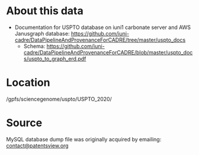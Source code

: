 
# About this data

- Documentation for USPTO database on iuni1 carbonate server and AWS Janusgraph database:
  https://github.com/iuni-cadre/DataPipelineAndProvenanceForCADRE/tree/master/uspto_docs
  - Schema: https://github.com/iuni-cadre/DataPipelineAndProvenanceForCADRE/blob/master/uspto_docs/uspto_to_graph_erd.pdf

# Location

/gpfs/sciencegenome/uspto/USPTO\_2020/

# Source

MySQL database dump file was originally acquired by emailing: contact@patentsview.org
